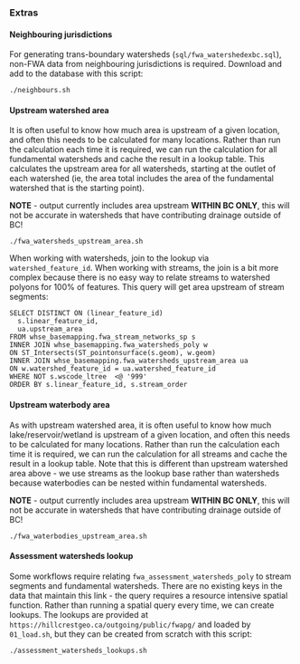 ### Extras

#### Neighbouring jurisdictions
For generating trans-boundary watersheds (`sql/fwa_watershedexbc.sql`), non-FWA data from neighbouring jurisdictions is required. Download and add to the database with this script:

    ./neighbours.sh

#### Upstream watershed area

It is often useful to know how much area is upstream of a given location, and often this needs to be calculated for many locations. Rather than run the calculation each time it is required, we can run the calculation for all fundamental watersheds and cache the result in a lookup table. This calculates the upstream area for all watersheds, starting at the outlet of each watershed (ie, the area total includes the area of the fundamental watershed that is the starting point).

**NOTE** - output currently includes area upstream **WITHIN BC ONLY**, this will not be accurate in watersheds that have contributing drainage outside of BC!

    ./fwa_watersheds_upstream_area.sh

When working with watersheds, join to the lookup via `watershed_feature_id`. When working with streams, the
join is a bit more complex because there is no easy way to relate streams to watershed polyons for 100% of features. This query will get area upstream of stream segments:

    SELECT DISTINCT ON (linear_feature_id)
      s.linear_feature_id,
      ua.upstream_area
    FROM whse_basemapping.fwa_stream_networks_sp s
    INNER JOIN whse_basemapping.fwa_watersheds_poly w
    ON ST_Intersects(ST_pointonsurface(s.geom), w.geom)
    INNER JOIN whse_basemapping.fwa_watersheds_upstream_area ua
    ON w.watershed_feature_id = ua.watershed_feature_id
    WHERE NOT s.wscode_ltree  <@ '999'
    ORDER BY s.linear_feature_id, s.stream_order

#### Upstream waterbody area

As with upstream watershed area, it is often useful to know how much lake/reservoir/wetland is upstream of a given location, and often this needs to be calculated for many locations. Rather than run the calculation each time it is required, we can run the calculation for all streams and cache the result in a lookup table. Note that this is different than upstream watershed area above - we use streams as the lookup base rather than watersheds because waterbodies can be nested within fundamental watersheds.

**NOTE** - output currently includes area upstream **WITHIN BC ONLY**, this will not be accurate in watersheds that have contributing drainage outside of BC!

    ./fwa_waterbodies_upstream_area.sh

#### Assessment watersheds lookup

Some workflows require relating `fwa_assessment_watersheds_poly` to stream segments and fundamental watersheds. There are no existing keys in the data that maintain this link - the query requires a resource intensive spatial function.  Rather than running a spatial query every time, we can create lookups. The lookups are provided at `https://hillcrestgeo.ca/outgoing/public/fwapg/` and loaded by `01_load.sh`, but they can be created from scratch with this script:

    ./assessment_watersheds_lookups.sh
